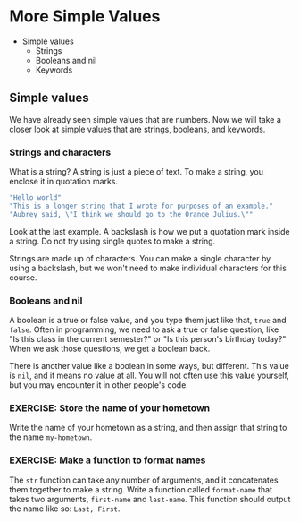 More Simple Values
========================================

* Simple values
    - Strings
    - Booleans and nil
    - Keywords

## Simple values

We have already seen simple values that are numbers.  Now we will take
a closer look at simple values that are strings, booleans, and
keywords.

### Strings and characters

What is a string? A string is just a piece of text. To make a string,
you enclose it in quotation marks.

```clj
"Hello world"
"This is a longer string that I wrote for purposes of an example."
"Aubrey said, \"I think we should go to the Orange Julius.\""
```

Look at the last example. A backslash is how we put a quotation mark
inside a string. Do not try using single quotes to make a string.

Strings are made up of characters. You can make a single character by
using a backslash, but we won't need to make individual characters for
this course.

### Booleans and nil

A boolean is a true or false value, and you type them just like that,
`true` and `false`. Often in programming, we need to ask a true or
false question, like "Is this class in the current semester?" or "Is
this person's birthday today?" When we ask those questions, we get a
boolean back.

There is another value like a boolean in some ways, but
different. This value is `nil`, and it means no value at all. You will
not often use this value yourself, but you may encounter it in other
people's code.

### EXERCISE: Store the name of your hometown

Write the name of your hometown as a string, and then assign that
string to the name `my-hometown`.

### EXERCISE: Make a function to format names

The `str` function can take any number of arguments, and it
concatenates them together to make a string. Write a function called
`format-name` that takes two arguments, `first-name` and
`last-name`. This function should output the name like so: `Last,
First`.
